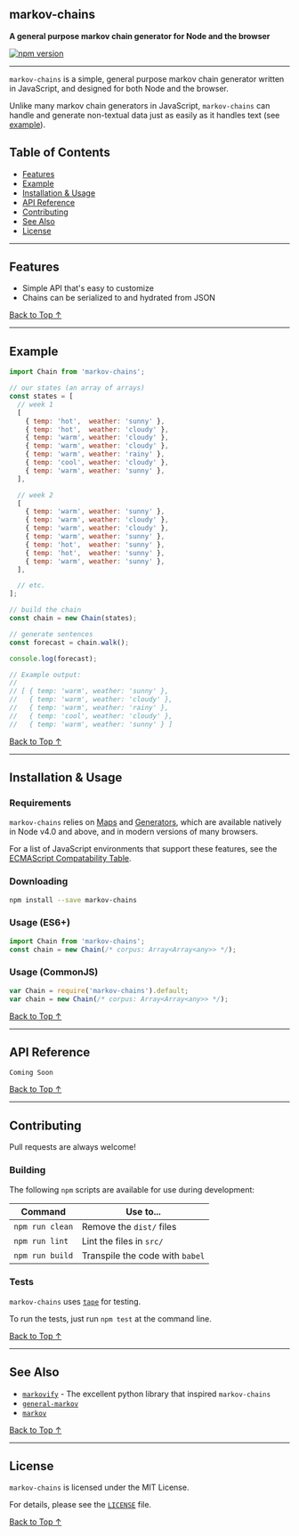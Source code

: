 ## markov-chains
**A general purpose markov chain generator for Node and the browser**

[![npm version](https://badge.fury.io/js/markov-chains.svg)](https://badge.fury.io/js/markov-chains)

---

`markov-chains` is a simple, general purpose markov chain generator written in
JavaScript, and designed for both Node and the browser.

Unlike many markov chain generators in JavaScript, `markov-chains` can handle
and generate non-textual data just as easily as it handles text (see
[example](#example)).

## Table of Contents

- [Features](#features)
- [Example](#example)
- [Installation & Usage](#installation--usage)
- [API Reference](#api-reference)
- [Contributing](#contributing)
- [See Also](#see-also)
- [License](#license)

---

## Features

- Simple API that's easy to customize
- Chains can be serialized to and hydrated from JSON

[Back to Top ↑](#readme)

---

## Example

```js
import Chain from 'markov-chains';

// our states (an array of arrays)
const states = [
  // week 1
  [
    { temp: 'hot',  weather: 'sunny' },
    { temp: 'hot',  weather: 'cloudy' },
    { temp: 'warm', weather: 'cloudy' },
    { temp: 'warm', weather: 'cloudy' },
    { temp: 'warm', weather: 'rainy' },
    { temp: 'cool', weather: 'cloudy' },
    { temp: 'warm', weather: 'sunny' },
  ],

  // week 2
  [
    { temp: 'warm', weather: 'sunny' },
    { temp: 'warm', weather: 'cloudy' },
    { temp: 'warm', weather: 'cloudy' },
    { temp: 'warm', weather: 'sunny' },
    { temp: 'hot',  weather: 'sunny' },
    { temp: 'hot',  weather: 'sunny' },
    { temp: 'warm', weather: 'sunny' },
  ],

  // etc.
];

// build the chain
const chain = new Chain(states);

// generate sentences
const forecast = chain.walk();

console.log(forecast);

// Example output:
//
// [ { temp: 'warm', weather: 'sunny' },
//   { temp: 'warm', weather: 'cloudy' },
//   { temp: 'warm', weather: 'rainy' },
//   { temp: 'cool', weather: 'cloudy' },
//   { temp: 'warm', weather: 'sunny' } ]
```

[Back to Top ↑](#readme)

---

## Installation & Usage

### Requirements

`markov-chains` relies on [Maps][] and [Generators][], which are available
natively in Node v4.0 and above, and in modern versions of many browsers.

For a list of JavaScript environments that support these features, see the
[ECMAScript Compatability Table][].

[Maps]: https://developer.mozilla.org/en-US/docs/Web/JavaScript/Reference/Global_Objects/Map
[Generators]: https://developer.mozilla.org/en-US/docs/Web/JavaScript/Reference/Global_Objects/Generator
[ECMAScript Compatability Table]: http://kangax.github.io/compat-table/es6/

### Downloading

```sh
npm install --save markov-chains
```

### Usage (ES6+)

```js
import Chain from 'markov-chains';
const chain = new Chain(/* corpus: Array<Array<any>> */);
```

### Usage (CommonJS)

```js
var Chain = require('markov-chains').default;
var chain = new Chain(/* corpus: Array<Array<any>> */);
```

[Back to Top ↑](#readme)

---

## API Reference

```
Coming Soon
```

[Back to Top ↑](#readme)

---

## Contributing

Pull requests are always welcome!

### Building

The following `npm` scripts are available for use during development:

Command                    | Use to...
---------------------------|-----------
`npm run clean`            | Remove the `dist/` files
`npm run lint`             | Lint the files in `src/`
`npm run build`            | Transpile the code with `babel`

### Tests

`markov-chains` uses [`tape`](https://github.com/substack/tape) for testing.

To run the tests, just run `npm test` at the command line.

[Back to Top ↑](#readme)

---

## See Also

- [`markovify`](https://github.com/jsvine/markovify) - The excellent python
  library that inspired `markov-chains`
- [`general-markov`](https://github.com/TakenPilot/general-markov)
- [`markov`](https://github.com/substack/node-markov)

[Back to Top ↑](#readme)

---

## License
`markov-chains` is licensed under the MIT License.

For details, please see the [`LICENSE`](https://raw.githubusercontent.com/bdchauvette/markov-chains/master/LICENSE) file.

[Back to Top ↑](#readme)
